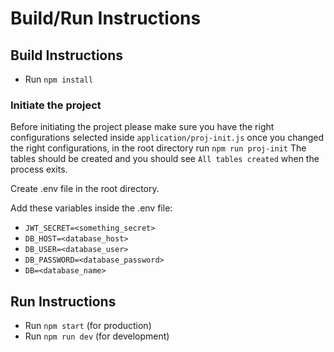# Build/Run Instructions

## Build Instructions

- Run `npm install`

### Initiate the project

Before initiating the project please make sure you have the right configurations selected inside `application/proj-init.js` once you changed the right configurations, in the root directory run `npm run proj-init` The tables should be created and you should see `All tables created` when the process exits.

Create .env file in the root directory.

Add these variables inside the .env file:

- `JWT_SECRET=<something_secret>`
- `DB_HOST=<database_host>`
- `DB_USER=<database_user>`
- `DB_PASSWORD=<database_password>`
- `DB=<database_name>`

## Run Instructions

- Run `npm start` (for production)
- Run `npm run dev` (for development)
